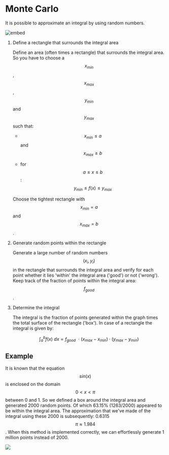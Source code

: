 # Monte Carlo

It is possible to approximate an integral by using random numbers.

![embed](https://player.vimeo.com/video/138378068)


1.  Define a rectangle that surrounds the integral area

    Define an area (often times a rectangle) that surrounds the integral area. So you have to choose a $$x_{min}$$, $$x_{max}$$, $$y_{min}$$ and $$y_{max}$$ such that:

      - $$x_{min} \leq a$$ and $$x_{max} \geq b​$$

      - for $$a \leq x \leq b$$ : $$y_{min} \leq f(x)  \leq y_{max}$$

    Choose the tightest rectangle with $$x_{min} = a$$ and $$x_{max} = b$$.

2.  Generate random points within the rectangle

    Generate a large number of random numbers $$(x_i, y_i)$$ in the rectangle that surrounds the integral area and verify for each point whether it lies 'within' the integral area ('good') or not ('wrong'). Keep track of the fraction of points within the integral area: $$f_{good}​$$.

3.  Determine the integral

    The integral is the fraction of points generated within the graph times the total surface of the rectangle ('box').
    In case of a rectangle the integral is given by:

    $$
        \int_a^b f(x)~dx = f_{good}~~\cdot~(x_{max}-x_{min})\cdot(y_{max}-y_{min})
    $$

## Example

It is known that the equation $$sin(x)$$ is enclosed on the domain $$0 < x < \pi$$ between 0 and 1. So we defined a box around the integral area and generated 2000 random points. Of which 63.15% (1263/2000) appeared to be within the integral area. The approximation that we've made of the integral using these 2000 is subsequently: 0.6315$$\pi \approx 1.984​$$. When this method is implemented correctly, we can effortlessly generate 1 million points instead of 2000.

![](../../../assets/MonteCarloExample.png)
